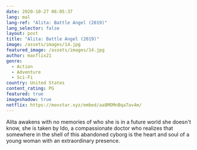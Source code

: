 ```yaml
---
date: 2020-10-27 06:05:37
lang: mal
lang-ref: "Alita: Battle Angel (2019)"
lang_selector: false
layout: post
title: "Alita: Battle Angel (2019)"
image: /assets/images/14.jpg
featured_image: /assets/images/14.jpg
author: maxflix21
genre:
  - Action
  - Adventure
  - Sci-Fi
country: United States
content_rating: PG
featured: true
imageshadow: true
netflix: https://movstar.xyz/embed/aa8MOMnBqa7av4m/
---
```

Alita awakens with no memories of who she is in a future world she doesn't know, she is taken by Ido, a compassionate doctor who realizes that somewhere in the shell of this abandoned cyborg is the heart and soul of a young woman with an extraordinary presence.